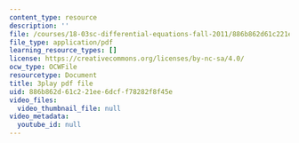 ```yaml
---
content_type: resource
description: ''
file: /courses/18-03sc-differential-equations-fall-2011/886b862d61c221ee6dcff78282f8f45e_heBvViSi9xQ.pdf
file_type: application/pdf
learning_resource_types: []
license: https://creativecommons.org/licenses/by-nc-sa/4.0/
ocw_type: OCWFile
resourcetype: Document
title: 3play pdf file
uid: 886b862d-61c2-21ee-6dcf-f78282f8f45e
video_files:
  video_thumbnail_file: null
video_metadata:
  youtube_id: null
---
```

